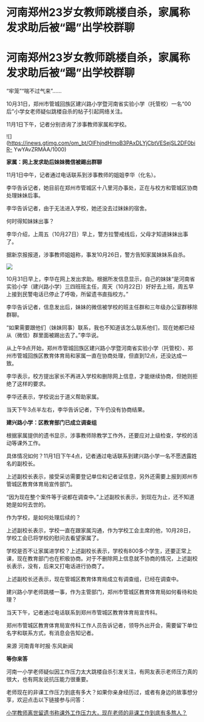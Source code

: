 # 河南郑州23岁女教师跳楼自杀，家属称发求助后被“踢”出学校群聊

# 河南郑州23岁女教师跳楼自杀，家属称发求助后被“踢”出学校群聊

“牢笼”“喘不过气来”……

10月31日，郑州市管城回族区建兴路小学暨河南省实验小学（托管校）一名“00后”小学女老师疑似跳楼自杀的帖子引起网络关注。

11月1日下午，记者分别咨询了涉事教师家属和学校。

![](https://inews.gtimg.com/om_bt/OlFhjndHmoB3PAxDLYjCbtVESejSL2DF0biR-
YwYAvZRMAA/1000)

**家属：网上发求助后妹妹微信被踢出群聊**

11月1日中午，记者通过电话联系到涉事教师的姐姐李华（化名）。

李华告诉记者，她目前在郑州市管城区十八里河办事处，正在与校方和管城区协商处理妹妹后事。

李华告诉记者，由于无法进入学校，她还没去过妹妹的宿舍。

何时得知妹妹出事？

李华介绍，上周五（10月27日）早上，警方拉警戒线后，父母才知道妹妹出事了。

据新京报报道，涉事教师姐姐称，事发10月26日，警方告知家属妹妹系自杀。

![](https://inews.gtimg.com/om_bt/Oe9_f0cVUg6qoFqKgO1jopkTAvxtM2CCYjnXJXxrPGwTgAA/1000)

10月31日早上，李华在网上发出求助。根据所发信息显示，自己的妹妹“是河南省实验小学（建兴路小学）三四班班主任，周天（10月22日）好好去上班，周五早上接到民警电话已停止了呼吸，所留遗书直指校方。”

李华告诉记者，信息发出后，妹妹的微信被学校的班主任群和三年级办公室群移除群聊。

“如果需要跟他们（妹妹同事）联系，我也不知道该怎么联系他们，现在她都已经从（微信）群里面被踢出去了。”李华说。

从上午9点开始，郑州市管城回族区建兴路小学暨河南省实验小学（托管校）、郑州市管城回族区教育体育局和家属一直在协商处理，但直到12点，还没达成一致。

李华表示，校方提出家长不再进入学校和删除网上信息，才能继续协商，但她则拒绝了这样的要求。

李华还表示，学校说出于道义帮助家属。

当天下午3点半左右，李华告诉记者，下午仍没有协商结果。

**建兴路小学：区教育部门已成立调查组**

根据家属提供的遗书显示，涉事教师除教学工作外，还要应对上级检查，学校的活动等课外工作。

具体情况如何？11月1日下午4点，记者通过电话联系到建兴路小学一名不愿透露姓名的副校长。

上述副校长表示，接受采访需要登记单位和记者证信息，另外还需要上报到郑州市管城区教育体育局宣传部门。

“因为现在整个案件等于说都在调查中。”上述副校长表示，到现在为止，还不知道她是如何去世的。

作为学校，是如何处理后续的？

上述副校长表示，学校一直在跟家属沟通，作为学校工会主席的他，10月28日，学校工会已将学校的慰问去看望家属了。

学校是否不让家属进学校？上述副校长表示，学校有800多个学生，还要正常上课，现在教育部门也在积极协商。对于不删除网上信息就不协商的情况，上述副校长表示，没有，后来又打电话进行协商了。

上述副校长还表示，现在管城区教育体育局成立有调查组，已经在调查中。

建兴路小学老师跳楼一事，作为主管部门，郑州市管城区教育体育局如何看待和处理？

当天下午，记者通过电话联系到郑州市管城区教育体育局宣传科。

郑州市管城区教育体育局宣传科工作人员告诉记者，领导外出开会，需要留下单位名字和联系方式，有消息会告知记者。

来源 河南青年时报·东风新闻

**等你来答**

河南一小学老师疑似因工作压力太大跳楼自杀引发关注，有网友表示老师压力真的很大，也有网友说抗压能力很重要。

老师现在的非课工作压力到底有多大？如果你亲身经历过，或者有身边的故事想分享，欢迎点击以下链接参与问答：

[小学教师离世留遗书称课外工作压力大，现在老师的非课工作到底有多熬人？
](https://new.qq.com/rain/a/20231101Q02P9200)

